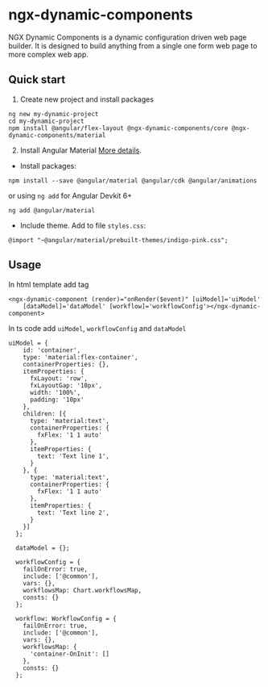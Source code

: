 # ngx-dynamic-components

NGX Dynamic Components is a dynamic configuration driven web page builder. It is designed to build anything from a single one form web page to more complex web app. 

## Quick start

1. Create new project and install packages

```
ng new my-dynamic-project
cd my-dynamic-project
npm install @angular/flex-layout @ngx-dynamic-components/core @ngx-dynamic-components/material
```

2. Install Angular Material [More details](https://material.angular.io/guide/getting-started).
- Install packages:

```
npm install --save @angular/material @angular/cdk @angular/animations
```
or using `ng add` for Angular Devkit 6+
```
ng add @angular/material
```
- Include theme. Add to file `styles.css`:
```
@import "~@angular/material/prebuilt-themes/indigo-pink.css";
```

## Usage

In html template add tag
```
<ngx-dynamic-component (render)="onRender($event)" [uiModel]='uiModel'
    [dataModel]='dataModel' [workflow]='workflowConfig'></ngx-dynamic-component>
```
In ts code add `uiModel`, `workflowConfig` and `dataModel`

```
uiModel = {
    id: 'container',
    type: 'material:flex-container',
    containerProperties: {},
    itemProperties: {
      fxLayout: 'row',
      fxLayoutGap: '10px',
      width: '100%',
      padding: '10px'
    },
    children: [{
      type: 'material:text',
      containerProperties: {
        fxFlex: '1 1 auto'
      },
      itemProperties: {
        text: 'Text line 1',
      }
    }, {
      type: 'material:text',
      containerProperties: {
        fxFlex: '1 1 auto'
      },
      itemProperties: {
        text: 'Text line 2',
      }
    }]
  };

  dataModel = {};

  workflowConfig = {
    failOnError: true,
    include: ['@common'],
    vars: {},
    workflowsMap: Chart.workflowsMap,
    consts: {}
  };

  workflow: WorkflowConfig = {
    failOnError: true,
    include: ['@common'],
    vars: {},
    workflowsMap: {
      'container-OnInit': []
    },
    consts: {}
  };
  ```
